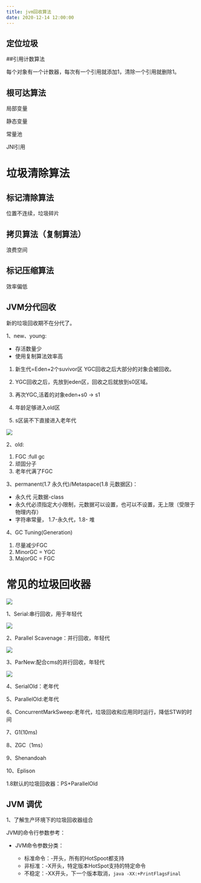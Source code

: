 ```yaml
---
title: jvm回收算法
date: 2020-12-14 12:00:00
---
```


## 定位垃圾

##引用计数算法

每个对象有一个计数器，每次有一个引用就添加1，清除一个引用就删除1。

## 根可达算法

局部变量

静态变量

常量池

JNI引用

# 垃圾清除算法

## 标记清除算法

位置不连续，垃圾碎片

## 拷贝算法（复制算法）

浪费空间

## 标记压缩算法

效率偏低

## JVM分代回收

新的垃圾回收期不在分代了。

1、new、young:

- 存活数量少
- 使用复制算法效率高

1. 新生代=Eden+2个suvivor区 YGC回收之后大部分的对象会被回收。

2. YGC回收之后，先放到eden区，回收之后就放到s0区域。

3. 再次YGC,活着的对象eden+s0 -> s1

4. 年龄足够进入old区
5. s区装不下直接进入老年代

![](https://tva1.sinaimg.cn/large/0081Kckwgy1glnb9qrxeuj30p50btk14.jpg)

2、old:

1. FGC :full gc
2. 顽固分子
3. 老年代满了FGC

3、permanent(1.7 永久代)/Metaspace(1.8 元数据区)：

- 永久代 元数据-class
- 永久代必须指定大小限制，元数据可以设置，也可以不设置，无上限（受限于物理内存）
- 字符串常量， 1.7-永久代，1.8- 堆

4、GC Tuning(Generation)

1. 尽量减少FGC
2. MinorGC = YGC 
3. MajorGC = FGC

# 常见的垃圾回收器

![](https://tva1.sinaimg.cn/large/0081Kckwgy1glog8gi2mij30oe0bx141.jpg)



1、Serial:串行回收，用于年轻代

![](https://tva1.sinaimg.cn/large/0081Kckwgy1glogbm81npj30nb0bg12g.jpg)

2、Parallel Scavenage：并行回收，年轻代

![](https://tva1.sinaimg.cn/large/0081Kckwgy1glogfjddfrj30lf0abth0.jpg)

3、ParNew:配合cms的并行回收，年轻代

![](https://tva1.sinaimg.cn/large/0081Kckwgy1gloggmpg66j30k60b8n5w.jpg)

4、SerialOld：老年代

5、ParallelOld:老年代

6、ConcurrentMarkSweep:老年代，垃圾回收和应用同时运行，降低STW的时间

7、G1(10ms)

8、ZGC（1ms）

9、Shenandoah

10、Eplison

1.8默认的垃圾回收器：PS+ParallelOld

## JVM 调优

1、了解生产环境下的垃圾回收器组合

JVM的命令行参数参考：

- JVM命令参数分类：

  - 标准命令：-开头，所有的HotSpoot都支持
  - 非标准：-X开头，特定版本HotSpot支持的特定命令
  - 不稳定：-XX开头，下一个版本取消，`java -XX:+PrintFlagsFinal`
